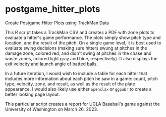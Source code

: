 # postgame_hitter_plots
Create Postgame Hitter Plots using TrackMan Data

This R script takes a TrackMan CSV and creates a PDF with zone plots to evaluate a hitter's game performance. The plots simply show pitch type and location, and the result of the pitch. On a single game level, it is best used to evaluate swing decisions (making sure hitters swung at pitches in the damage zone, colored red, and didn't swing at pitches in the chase and waste zones, colored light gray and blue, respectively). It also displays the exit velocity and launch angle of batted balls. 

In a future iteration, I would wish to include a table for each hitter that includes more information about each pitch he saw in a game: count, pitch type, velocity, zone, and result, as well as the result of the plate appearance. I would also likely use either `openxlsx` or `ggpubr` to create a better looking page layout.

This particular script creates a report for UCLA Baseball's game against the University of Washington on March 26, 2023.
